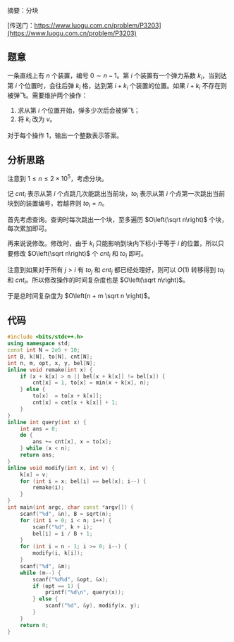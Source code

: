 摘要：分块

[传送门：https://www.luogu.com.cn/problem/P3203](https://www.luogu.com.cn/problem/P3203)

## 题意

一条直线上有 $n$ 个装置，编号 $0 \sim n-1$。第 $i$ 个装置有一个弹力系数 $k_i$，当到达第 $i$ 个位置时，会往后弹 $k_i$ 格，达到第 $i + k_i$ 个装置的位置。如果 $i + k_i$ 不存在则被弹飞。需要维护两个操作：

1. 求从第 $i$ 个位置开始，弹多少次后会被弹飞；
2. 将 $k_i$ 改为 $v$。

对于每个操作 $1$，输出一个整数表示答案。

## 分析思路

注意到 $1 \leq n \leq 2 \times 10^5$，考虑分块。

记 $cnt_i$ 表示从第 $i$ 个点跳几次能跳出当前块，$to_i$ 表示从第 $i$ 个点第一次跳出当前块到的装置编号，若越界则 $to_i = n$。

首先考虑查询。查询时每次跳出一个块，至多遍历 $O\left(\sqrt n\right)$ 个块，每次累加即可。

再来说说修改。修改时，由于 $k_i$ 只能影响到块内下标小于等于 $i$ 的位置，所以只要修改 $O\left(\sqrt n\right)$ 个 $cnt_i$ 和 $to_i$ 即可。

注意到如果对于所有 $j > i$ 有 $to_j$ 和 $cnt_j$ 都已经处理好，则可以 $O\left(1 \right)$ 转移得到 $to_i$ 和 $cnt_i$。所以修改操作的时间复杂度也是 $O\left(\sqrt n\right)$。

于是总时间复杂度为 $O\left(n + m \sqrt n \right)$。

## 代码

```cpp
#include <bits/stdc++.h>
using namespace std;
const int N = 2e5 + 10;
int B, k[N], to[N], cnt[N];
int n, m, opt, x, y, bel[N];
inline void remake(int x) {
    if (x + k[x] > n || bel[x + k[x]] != bel[x]) {
        cnt[x] = 1, to[x] = min(x + k[x], n);
    } else {
        to[x]  = to[x + k[x]];
        cnt[x] = cnt[x + k[x]] + 1;
    }
}
inline int query(int x) {
    int ans = 0;
    do {
        ans += cnt[x], x = to[x];
    } while (x < n);
    return ans;
}
inline void modify(int x, int v) {
    k[x] = v;
    for (int i = x; bel[i] == bel[x]; i--) {
        remake(i);
    }
}
int main(int argc, char const *argv[]) {
    scanf("%d", &n), B = sqrt(n);
    for (int i = 0; i < n; i++) {
        scanf("%d", k + i);
        bel[i] = i / B + 1;
    }
    for (int i = n - 1; i >= 0; i--) {
        modify(i, k[i]);
    }
    scanf("%d", &m);
    while (m--) {
        scanf("%d%d", &opt, &x);
        if (opt == 1) {
            printf("%d\n", query(x));
        } else {
            scanf("%d", &y), modify(x, y);
        }
    }
    return 0;
}

```
